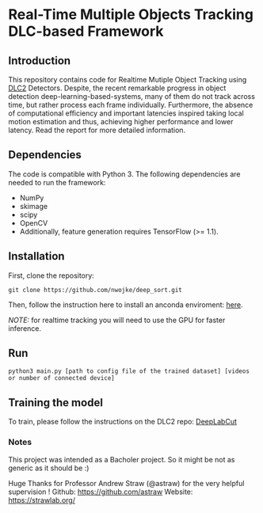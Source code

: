 # Real-Time Multiple Objects Tracking DLC-based Framework 

## Introduction

This repository contains code for Realtime Mutiple Object Tracking using [DLC2](https://github.com/AlexEMG/DeepLabCut)  Detectors.
Despite, the recent remarkable progress in object detection deep-learning-based-systems, many of them do not track across time, but rather process each frame individually. Furthermore, the absence of computational efficiency and important latencies inspired taking local motion estimation and thus, achieving higher performance and lower latency. Read the report for more
detailed information.


## Dependencies
The code is compatible with Python 3. The following dependencies are needed to run the framework:
* NumPy
* skimage
* scipy
* OpenCV
* Additionally, feature generation requires TensorFlow (>= 1.1).

## Installation

First, clone the repository:
```
git clone https://github.com/nwojke/deep_sort.git
```
Then, follow the instruction here to install an anconda enviroment:
[here](https://github.com/AlexEMG/DeepLabCut/blob/master/docs/installation.md).

*NOTE:* for realtime tracking you will need to use the GPU for faster inference.

## Run 
```
python3 main.py [path to config file of the trained dataset] [videos or number of connected device]
```

## Training the model

To train, please follow the instructions on the DLC2 repo:
[DeepLabCut](https://github.com/AlexEMG/DeepLabCut) 


### Notes
This project was intended as a Bacholer project. So it might be not as generic as it should be :)

Huge Thanks for Professor Andrew Straw (@astraw) for the very helpful supervision !
Github: https://github.com/astraw
Website: https://strawlab.org/


